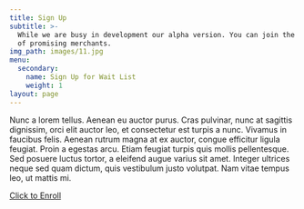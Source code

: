```yaml
---
title: Sign Up
subtitle: >-
  While we are busy in development our alpha version. You can join the wait list
  of promising merchants.
img_path: images/11.jpg
menu:
  secondary:
    name: Sign Up for Wait List
    weight: 1
layout: page
---
```

Nunc a lorem tellus. Aenean eu auctor purus. Cras pulvinar, nunc at sagittis dignissim, orci elit auctor leo, et consectetur est turpis a nunc. Vivamus in faucibus felis. Aenean rutrum magna at ex auctor, congue efficitur ligula feugiat. Proin a egestas arcu. Etiam feugiat turpis quis mollis pellentesque. Sed posuere luctus tortor, a eleifend augue varius sit amet. Integer ultrices neque sed quam dictum, quis vestibulum justo volutpat. Nam vitae tempus leo, ut mattis mi.

[Click to Enroll ](https://marvelous-aspen-0eba1.netlify.com/contact/)
